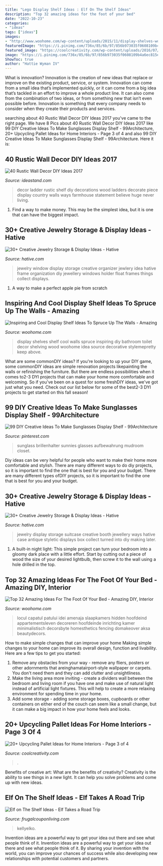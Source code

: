 ```yaml
---
title: "Lego Display Shelf Ideas : Elf On The Shelf Ideas"
description: "Top 32 amazing ideas for the foot of your bed"
date: "2022-10-23"
categories:
- "ideas"
tags: ["ideas"]
images:
- "http://www.woohome.com/wp-content/uploads/2015/11/display-shelves-woohome-20.jpg"
featuredImage: "https://i.pinimg.com/736x/85/6b/97/856b973035f0608109b4a6ec815eb0bb--sunglass-display-diy-creative-ideas.jpg"
featured_image: "https://coolcreativity.com/wp-content/uploads/2016/07/Pallet-Shelves-Pallet-Bookshelves.jpg"
image: "https://i.pinimg.com/736x/85/6b/97/856b973035f0608109b4a6ec815eb0bb--sunglass-display-diy-creative-ideas.jpg"
ShowToc: true
author: "Hattie Wyman IV"
---
```



What is innovation?
Innovation is the creation of new ideas that replace or improve on the existing product, service, or system. Innovation can come from a small idea that’s implemented quickly, or it can come from a big idea that’s tackled in an effort to improve a whole product line. It can also come from the combination of two ideas, or from something new that isn’t even possible before. Innovation is something that every company needs to consider when they create their products and services.

	

		
searching about 40 Rustic Wall Decor DIY Ideas 2017 you've came to the right page. We have 8 Pics about 40 Rustic Wall Decor DIY Ideas 2017 like 99 DIY Creative Ideas To Make Sunglasses Display Shelf - 99Architecture, 20+ Upcycling Pallet Ideas for Home Interiors - Page 3 of 4 and also 99 DIY Creative Ideas To Make Sunglasses Display Shelf - 99Architecture. Here it is:
		
    
## 40 Rustic Wall Decor DIY Ideas 2017

<img loading=lazy src="http://ideastand.com/wp-content/uploads/2017/08/rustic-wall-decor/27-rustic-wall-decor-diy-ideas.jpg" onerror="this.onerror=null;this.src='https://tse3.mm.bing.net/th?id=OIP.LpZrH05HMDnRkCUFQG7fkAHaLH&amp;pid=15.1';" alt="40 Rustic Wall Decor DIY Ideas 2017">

_Source: ideastand.com_

>decor ladder rustic shelf diy decorations wood ladders decorate piece display country walls ways farmhouse statement believe huge never living. 

	

1) Find a way to make money. This may be the simplest idea, but it is one that can have the biggest impact.

    
## 30+ Creative Jewelry Storage &amp; Display Ideas - Hative

<img loading=lazy src="http://hative.com/wp-content/uploads/2015/01/jewelry-storage-display-ideas/7-old-window-jewlery-organizer.jpg" onerror="this.onerror=null;this.src='https://tse4.mm.bing.net/th?id=OIP.xKrukaXhNGuixr3g9MZL6wHaLy&amp;pid=15.1';" alt="30+ Creative Jewelry Storage &amp; Display Ideas - Hative">

_Source: hative.com_

>jewelry window display storage creative organizer jewlery idea hative frame organization diy jewellery windows holder float frames things collect displays. 

	

1. A way to make a perfect apple pie from scratch 

    
## Inspiring And Cool Display Shelf Ideas To Spruce Up The Walls - Amazing

<img loading=lazy src="http://www.woohome.com/wp-content/uploads/2015/11/display-shelves-woohome-20.jpg" onerror="this.onerror=null;this.src='https://tse1.mm.bing.net/th?id=OIP.l3Fkk1y62sBXWX-uzsqMdQHaJ4&amp;pid=15.1';" alt="Inspiring and Cool Display Shelf Ideas To Spruce Up The Walls - Amazing">

_Source: woohome.com_

>display shelves shelf cool walls spruce inspiring diy bathroom toilet decor shelving wood woohome idea source decorative stylemepretty keep above. 

	

What are some commonDIY ideas?
If you're looking to up your DIY game, some commonDIY ideas are simple renovation projects likepainting the walls or refinishing the furniture. But there are endless possibilities when it comes to2-3 DYI projects that can make your home more comfortable and welcoming. So if you've been on a quest for some freshDIY ideas, we've got just what you need. Check out our list below for some of the best2-3 DYI projects to get started on this fall season!

    
## 99 DIY Creative Ideas To Make Sunglasses Display Shelf - 99Architecture

<img loading=lazy src="https://i.pinimg.com/736x/85/6b/97/856b973035f0608109b4a6ec815eb0bb--sunglass-display-diy-creative-ideas.jpg" onerror="this.onerror=null;this.src='https://tse4.mm.bing.net/th?id=OIP.ID3mNlCRtfWSwbXrKQqCTwHaLG&amp;pid=15.1';" alt="99 DIY Creative Ideas To Make Sunglasses Display Shelf - 99Architecture">

_Source: pinterest.com_

>sunglass brillenhalter sunnies glasses aufbewahrung mudroom closet. 

	

Diy ideas can be very helpful for people who want to make their home more comfortable and stylish. There are many different ways to do diy projects, so it is important to find the one that is best for you and your budget. There are many different types ofDIY projects, so it is important to find the one that is best for you and your budget.

    
## 30+ Creative Jewelry Storage &amp; Display Ideas - Hative

<img loading=lazy src="https://hative.com/wp-content/uploads/2015/01/jewelry-storage-display-ideas/35-vintage-suitcase-jewelry-storage.jpg" onerror="this.onerror=null;this.src='https://tse1.mm.bing.net/th?id=OIP.-n6g8CTWpb8rThBtSNvKlAHaJ4&amp;pid=15.1';" alt="30+ Creative Jewelry Storage &amp; Display Ideas - Hative">

_Source: hative.com_

>jewelry display storage suitcase creative booth jewellery ways hative case antique styletic displays box collect turned into diy making later. 

	

1. A built-in night light: This simple project can turn your bedroom into a gloomy dark place with a little effort. Start by cutting out a piece of wood the size of your desired lightbulb, then screw it to the wall using a hole drilled in the top.

    
## Top 32 Amazing Ideas For The Foot Of Your Bed - Amazing DIY, Interior

<img loading=lazy src="https://www.woohome.com/wp-content/uploads/2016/01/foot-of-the-bed-08.jpg" onerror="this.onerror=null;this.src='https://tse2.mm.bing.net/th?id=OIP.f-nnWtRoqOtUD_7vq7XejgHaJ4&amp;pid=15.1';" alt="Top 32 Amazing Ideas For The Foot Of Your Bed - Amazing DIY, Interior">

_Source: woohome.com_

>locul capatul patului idei amenaja slaapkamers hidden hoofdeind appartementsleven decoreren hoofdeinde inrichting kamer minimalistisch decorsbyte homesthetics fencing domakeover aksa beautydecors. 

	

How to make simple changes that can improve your home
Making simple changes to your home can improve its overall design, function and livability. Here are a few tips to get you started: 
1. Remove any obstacles from your way - remove any fliers, posters or other adornments that areinghamatairport-style wallpaper or carpets. You don't need them and they can add clutter and unsightliness. 
2. Make the living area more inviting - create a dividers wall between the bedroom and living room if you have one and make use of natural light instead of artificial light fixtures. This will help to create a more relaxing environment for spending time in your home. 
3. Add some storage - adding some storage boxes, cupboards or other containers on either end of the couch can seem like a small change, but it can make a big impact in how your home feels and looks.

    
## 20+ Upcycling Pallet Ideas For Home Interiors - Page 3 Of 4

<img loading=lazy src="https://coolcreativity.com/wp-content/uploads/2016/07/Pallet-Shelves-Pallet-Bookshelves.jpg" onerror="this.onerror=null;this.src='https://tse3.mm.bing.net/th?id=OIP.nCdiDBL2sAeoQrx6P78I7gHaJ3&amp;pid=15.1';" alt="20+ Upcycling Pallet Ideas for Home Interiors - Page 3 of 4">

_Source: coolcreativity.com_

>. 

	

Benefits of creative art: What are the benefits of creativity?
Creativity is the ability to see things in a new light. It can help you solve problems and come up with new ideas.

    
## Elf On The Shelf Ideas - Elf Takes A Road Trip

<img loading=lazy src="https://www.frugalcouponliving.com/wp-content/uploads/2013/11/elf-on-the-shelf-ideas-traffic-frugal-coupon-living.jpg" onerror="this.onerror=null;this.src='https://tse2.mm.bing.net/th?id=OIP.1IrDiDhNEyjuOvgzc6NBLQHaLH&amp;pid=15.1';" alt="Elf on The Shelf Ideas - Elf Takes a Road Trip">

_Source: frugalcouponliving.com_

>kellyelko. 

	

Invention ideas are a powerful way to get your idea out there and see what people think of it.
Invention ideas are a powerful way to get your idea out there and see what people think of it. By sharing your invention with the world, you can improve your chances of success while also developing new relationships with potential customers and partners.

